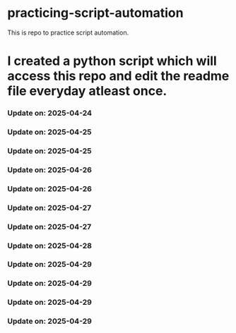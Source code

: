 # practicing-script-automation
This is repo to practice script automation.
# I created a python script which will access this repo and edit the readme file everyday atleast once.

### Update on: 2025-04-24
### Update on: 2025-04-25
### Update on: 2025-04-25
### Update on: 2025-04-26
### Update on: 2025-04-26
### Update on: 2025-04-27
### Update on: 2025-04-27
### Update on: 2025-04-28
### Update on: 2025-04-29
### Update on: 2025-04-29
### Update on: 2025-04-29
### Update on: 2025-04-29